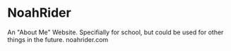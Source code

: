 # NoahRider
An "About Me" Website. Specifially for school, but could be used for other things in the future.
noahrider.com
